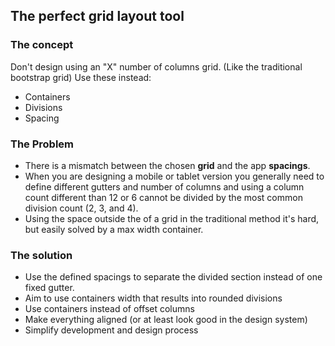 ## The perfect grid layout tool

### The concept
Don't design using an "X" number of columns grid. (Like the traditional bootstrap grid)
Use these instead:
- Containers
- Divisions
- Spacing

### The Problem
* There is a mismatch between the chosen **grid** and the app **spacings**.
* When you are designing a mobile or tablet version you generally need to define different gutters and number of columns and using a column count different than 12 or 6 cannot be divided by the most common division count (2, 3, and 4).
* Using the space outside the of a grid in the traditional method it's hard, but easily solved by a max width container.

### The solution
- Use the defined spacings to separate the divided section instead of one fixed gutter.
- Aim to use containers width that results into rounded divisions
- Use containers instead of offset columns
- Make everything aligned (or at least look good in the design system)
- Simplify development and design process
